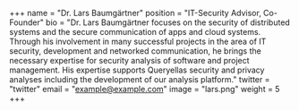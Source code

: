 +++
name = "Dr. Lars Baumgärtner​"
position = "IT-Security Advisor, Co-Founder"
bio = "Dr. Lars Baumgärtner focuses on the security of distributed systems and the secure communication of apps and cloud systems. Through his involvement in many successful projects in the area of IT security, development and networked communication, he brings the necessary expertise for security analysis of software and project management. His expertise supports Queryellas security and privacy analyses including the development of our analysis platform."
twitter = "twitter"
email = "example@example.com"
image = "lars.png"
weight = 5
+++